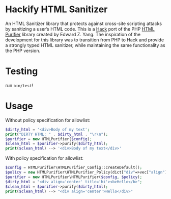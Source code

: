 [//]: # (Created by Jake Polacek 07/31/2020)

# Hackify HTML Sanitizer
An HTML Sanitizer library that protects against cross-site scripting attacks by sanitizing a user’s HTML code. This is a [Hack](https://hacklang.org/) port of the PHP [HTML Purifier](http://htmlpurifier.org/) library created by Edward Z. Yang. The inspiration of the development for this library was to transition from PHP to Hack and provide a strongly typed HTML sanitizer, while maintaining the same functionality as the PHP version.

# Testing
run `bin/test`!

# Usage
Without policy specification for allowlist:
```php
$dirty_html = '<div>Body of my text';
print("DIRTY HTML: " . $dirty_html . "\r\n");
$purifier = new HTMLPurifier($config);
$clean_html = $purifier->purify($dirty_html);
print($clean_html) --> '<div>Body of my text</div>'
```
With policy specification for allowlist:
```php
$config = HTMLPurifier\HTMLPurifier_Config::createDefault();
$policy = new HTMLPurifier\HTMLPurifier_Policy(dict["div"=>vec["align"]]);
$purifier = new HTMLPurifier\HTMLPurifier($config, $policy);
$dirty_html = "<div align='center' title='hi'><b>Hello</b>";
$clean_html = $purifier->purify($dirty_html);
print($clean_html) --> "<div align='center'>Hello</div>"
```

